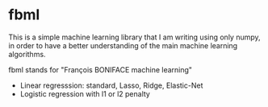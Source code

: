 # fbml

This is a simple machine learning library that I am writing using only numpy,
in order to have a better understanding of the main machine learning
algorithms.

fbml stands for "François BONIFACE machine learning"

- Linear regresssion: standard, Lasso, Ridge, Elastic-Net
- Logistic regression with l1 or l2 penalty
